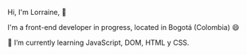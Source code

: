 
<!--
**LorraineGelis/LorraineGelis** is a ✨ _special_ ✨ repository because its `README.md` (this file) appears on your GitHub profile.

Here are some ideas to get you started:

- 🔭 I’m currently working on ...
- 🌱 I’m currently learning ...
- 👯 I’m looking to collaborate on ...
- 🤔 I’m looking for help with ...
- 💬 Ask me about ...
- 📫 How to reach me: ...
- 😄 Pronouns: ...
- ⚡ Fun fact: ...
-->

Hi, I'm Lorraine, 👋

I'm a front-end developer in progress, located in Bogotá (Colombia) 😄

🌱 I’m currently learning JavaScript, DOM, HTML y CSS.

